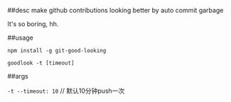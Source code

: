 ##desc
   make github contributions looking better by auto commit garbage

   It's so boring, hh.

##usage

`npm install -g git-good-looking`
```
goodlook -t [timeout]

```

##args

`-t --timeout: 10` // 默认10分钟push一次


